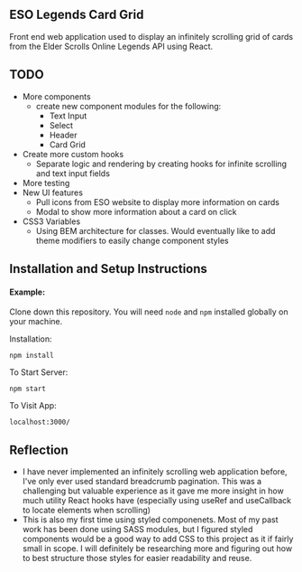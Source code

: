 ## ESO Legends Card Grid

Front end web application used to display an infinitely scrolling grid of cards from the Elder Scrolls Online Legends API using React. 

## TODO
- More components
    - create new component modules for the following:
        - Text Input
        - Select
        - Header
        - Card Grid
- Create more custom hooks
    - Separate logic and rendering by creating hooks for infinite scrolling and text input fields
- More testing
- New UI features
    - Pull icons from ESO website to display more information on cards 
    - Modal to show more information about a card on click 
- CSS3 Variables
    - Using BEM architecture for classes. Would eventually like to add theme modifiers to easily change component styles


## Installation and Setup Instructions

#### Example:  

Clone down this repository. You will need `node` and `npm` installed globally on your machine.  

Installation:

`npm install`  

To Start Server:

`npm start`  

To Visit App:

`localhost:3000/`  

## Reflection
- I have never implemented an infinitely scrolling web application before, I've only ever used standard breadcrumb pagination. This was a challenging but valuable experience as it gave me more insight in how much utility React hooks have (especially using useRef and useCallback to locate elements when scrolling)
- This is also my first time using styled componenets. Most of my past work has been done using SASS modules, but I figured styled components would be a good way to add CSS to this project as it if fairly small in scope. I will definitely be researching more and figuring out how to best structure those styles for easier readability and reuse.